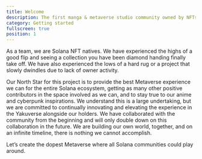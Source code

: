 ```yaml
---
title: Welcome
description: The first manga & metaverse studio community owned by NFTs
category: Getting started
fullscreen: true
position: 1
---
```


As a team, we are Solana NFT natives. We have experienced the highs of a good flip and seeing a collection you have been diamond handing finally take off. We have also experienced the lows of a hard rug or a project that slowly dwindles due to lack of owner activity.

Our North Star for this project is to provide the best Metaverse experience we can for the entire Solana ecosystem, getting as many other positive contributors in the space involved as we can, and to stay true to our anime and cyberpunk inspirations.
We understand this is a large undertaking, but we are committed to continually innovating and elevating the experience in the Yakuverse alongside our holders. We have collaborated with the community from the beginning and will only double down on this collaboration in the future. We are building our own world, together, and on an infinite timeline, there is nothing we cannot accomplish.

Let’s create the dopest Metaverse where all Solana communities could play around.